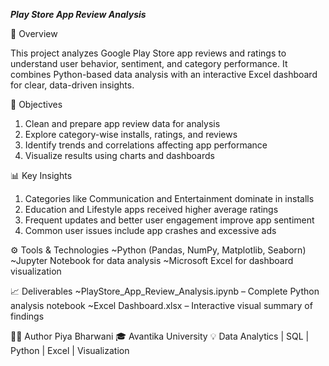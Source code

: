 ***Play Store App Review Analysis***

📘 Overview

This project analyzes Google Play Store app reviews and ratings to understand user behavior, sentiment, and category performance. It combines Python-based data analysis with an interactive Excel dashboard for clear, data-driven insights.

🎯 Objectives
1. Clean and prepare app review data for analysis
2. Explore category-wise installs, ratings, and reviews
3. Identify trends and correlations affecting app performance
4. Visualize results using charts and dashboards

📊 Key Insights
1. Categories like Communication and Entertainment dominate in installs
2. Education and Lifestyle apps received higher average ratings
3. Frequent updates and better user engagement improve app sentiment
4. Common user issues include app crashes and excessive ads

⚙️ Tools & Technologies
~Python (Pandas, NumPy, Matplotlib, Seaborn)
~Jupyter Notebook for data analysis
~Microsoft Excel for dashboard visualization

📈 Deliverables
~PlayStore_App_Review_Analysis.ipynb – Complete Python analysis notebook
~Excel Dashboard.xlsx – Interactive visual summary of findings

👩‍💻 Author
Piya Bharwani
🎓 Avantika University
💡 Data Analytics | SQL | Python | Excel | Visualization

